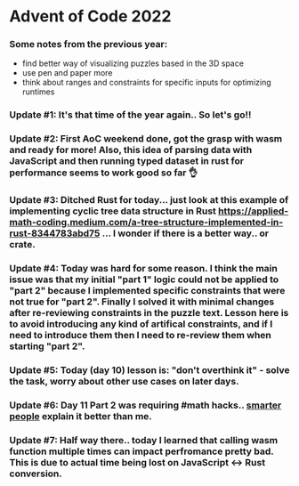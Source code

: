 # Advent of Code 2022

### Some notes from the previous year:
* find better way of visualizing puzzles based in the 3D space
* use pen and paper more
* think about ranges and constraints for specific inputs for optimizing runtimes

### Update #1: It's that time of the year again.. So let's go!!
### Update #2: First AoC weekend done, got the grasp with wasm and ready for more! Also, this idea of parsing data with JavaScript and then running typed dataset in rust for performance seems to work good so far 👌
### Update #3: Ditched Rust for today... just look at this example of implementing cyclic tree data structure in Rust https://applied-math-coding.medium.com/a-tree-structure-implemented-in-rust-8344783abd75 ... I wonder if there is a better way.. or crate.
### Update #4: Today was hard for some reason. I think the main issue was that my initial "part 1" logic could not be applied to "part 2" because I implemented specific constraints that were not true for "part 2". Finally I solved it with minimal changes after re-reviewing constraints in the puzzle text. Lesson here is to avoid introducing any kind of artifical constraints, and if I need to introduce them then I need to re-review them when starting "part 2".
### Update #5: Today (day 10) lesson is: "don't overthink it" - solve the task, worry about other use cases on later days.
### Update #6: Day 11 Part 2 was requiring #math hacks.. [smarter people](https://www.reddit.com/r/adventofcode/comments/zifqmh/2022_day_11_solutions/) explain it better than me.
### Update #7: Half way there.. today I learned that calling wasm function multiple times can impact perfromance pretty bad. This is due to actual time being lost on JavaScript <-> Rust conversion. 

